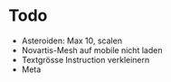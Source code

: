 # Todo
* Asteroiden: Max 10, scalen
* Novartis-Mesh auf mobile nicht laden
* Textgrösse Instruction verkleinern
* Meta